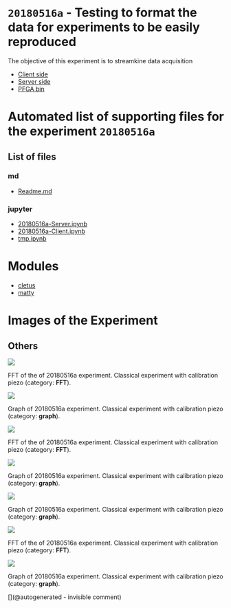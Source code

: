 # `20180516a` - Testing to format the data for experiments to be easily reproduced 

The objective of this experiment is to streamkine data acquisition


* [Client side](/matty/20180516a/20180516a-Client.ipynb)
* [Server side](/matty/20180516a/20180516a-Server.ipynb)
* [PFGA bin](/matty/prog_flash/v1/eMATTY_un0rick_20180510_RESETsurRPIonly4.bin)



# Automated list of supporting files for the __experiment `20180516a`__

## List of files

### md

* [Readme.md](/matty/20180516a/Readme.md)


### jupyter

* [20180516a-Server.ipynb](/matty/20180516a/20180516a-Server.ipynb)
* [20180516a-Client.ipynb](/matty/20180516a/20180516a-Client.ipynb)
* [tmp.ipynb](/tmp.ipynb)





# Modules

* [cletus](/retired/cletus/)
* [matty](/matty/)




# Images of the Experiment

## Others

![](/matty/20180516a/images/20180516a-2.jpg)

FFT of the of 20180516a experiment. Classical experiment with calibration piezo (category: __FFT__).

![](/matty/20180516a/images/20180516a-5.jpg)

Graph of 20180516a experiment. Classical experiment with calibration piezo (category: __graph__).

![](/matty/20180516a/images/20180516a-1.jpg)

FFT of the of 20180516a experiment. Classical experiment with calibration piezo (category: __FFT__).

![](/matty/20180516a/images/20180516a-0.jpg)

Graph of 20180516a experiment. Classical experiment with calibration piezo (category: __graph__).

![](/matty/20180516a/images/20180516a-6.jpg)

Graph of 20180516a experiment. Classical experiment with calibration piezo (category: __graph__).

![](/matty/20180516a/images/20180516a-3.jpg)

FFT of the of 20180516a experiment. Classical experiment with calibration piezo (category: __FFT__).

![](/matty/20180516a/images/20180516a-4.jpg)

Graph of 20180516a experiment. Classical experiment with calibration piezo (category: __graph__).










[](@autogenerated - invisible comment)